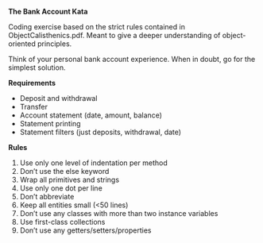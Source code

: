 **The Bank Account Kata**

Coding exercise based on the strict rules contained in ObjectCalisthenics.pdf. Meant to give a deeper understanding of object-oriented principles.

Think of your personal bank account experience. When in doubt, go for the simplest solution.

**Requirements**

* Deposit and withdrawal
* Transfer
* Account statement (date, amount, balance)
* Statement printing
* Statement filters (just deposits, withdrawal, date)

**Rules**

1. Use only one level of indentation per method
2. Don’t use the else keyword
3. Wrap all primitives and strings
4. Use only one dot per line
5. Don’t abbreviate
6. Keep all entities small (<50 lines)
7. Don’t use any classes with more than two instance variables
8. Use first-class collections
9. Don’t use any getters/setters/properties
